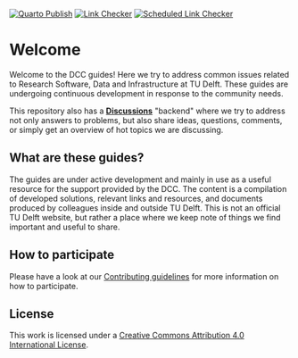 [![Quarto Publish](https://github.com/TU-Delft-DCC/TU-Delft-DCC.github.io/actions/workflows/deploy.yml/badge.svg)](https://github.com/TU-Delft-DCC/TU-Delft-DCC.github.io/actions/workflows/deploy.yml)
[![Link Checker](https://github.com/TU-Delft-DCC/TU-Delft-DCC.github.io/actions/workflows/link_checker.yml/badge.svg)](https://github.com/TU-Delft-DCC/TU-Delft-DCC.github.io/actions/workflows/link_checker.yml)
[![Scheduled Link Checker](https://github.com/TU-Delft-DCC/TU-Delft-DCC.github.io/actions/workflows/scheduled_link_checker.yml/badge.svg)](https://github.com/TU-Delft-DCC/TU-Delft-DCC.github.io/actions/workflows/scheduled_link_checker.yml)


# Welcome
Welcome to the DCC guides! Here we try to address common issues related to Research Software, Data and Infrastructure at TU Delft. These guides are undergoing continuous development in response to the community needs.

This repository also has a [**Discussions**](https://github.com/TU-Delft-DCC/TU-Delft-DCC.github.io/discussions) "backend" where we try to address not only answers to problems, but also share ideas, questions, comments, or simply get an overview of hot topics we are discussing.

## What are these guides?
The guides are under active development and mainly in use as a useful resource for the support provided by the DCC. The content is a compilation of developed solutions, relevant links and resources, and documents produced by colleagues inside and outside TU Delft. This is not an official TU Delft website, but rather a place where we keep note of things we find important and useful to share.

## How to participate
Please have a look at our [Contributing guidelines](https://tu-delft-dcc.github.io/docs/community/contribute.html) for more information on how to participate.

## License
This work is licensed under a [Creative Commons Attribution 4.0 International License](https://creativecommons.org/licenses/by/4.0/).
